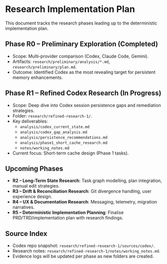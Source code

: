 # Research Implementation Plan

This document tracks the research phases leading up to the deterministic implementation plan.

## Phase R0 – Preliminary Exploration (Completed)
- Scope: Multi-provider comparison (Codex, Claude Code, Gemini).
- Artifacts: `research/preliminary/analysis/*.md`, `research/preliminary/plan.md`.
- Outcome: Identified Codex as the most revealing target for persistent memory enhancements.

## Phase R1 – Refined Codex Research (In Progress)
- Scope: Deep dive into Codex session persistence gaps and remediation strategies.
- Folder: `research/refined-research-1/`.
- Key deliverables:
  - `analysis/codex_current_state.md`
  - `analysis/codex_gap_analysis.md`
  - `analysis/persistence_recommendations.md`
  - `analysis/phase1_short_cache_research.md`
  - `notes/working_notes.md`
- Current focus: Short-term cache design (Phase 1 tasks).

## Upcoming Phases
- **R2 – Long-Term State Research**: Task graph modelling, plan integration, manual edit strategies.
- **R3 – Drift & Reconciliation Research**: Git divergence handling, user experience design.
- **R4 – UX & Documentation Research**: Messaging, telemetry, migration narratives.
- **R5 – Deterministic Implementation Planning**: Finalise PRD/TRD/implementation plan with research findings.

## Source Index
- Codex repo snapshot: `research/refined-research-1/sources/codex/`.
- Research notes: `research/refined-research-1/notes/working_notes.md`.
- Evidence logs will be updated per phase as new folders are created.
